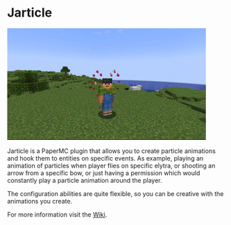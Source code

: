 # Jarticle

![](.github/assets/preview.gif)

Jarticle is a PaperMC plugin that allows you to create particle animations and hook them to entities on specific events. As example, playing an animation of particles when player flies on specific elytra, or shooting an arrow from a specific bow, or just having a permission which would constantly play a particle animation around the player.

The configuration abilities are quite flexible, so you can be creative with the animations you create.

For more information visit the [Wiki](https://github.com/execsuroot/jarticle/wiki).
